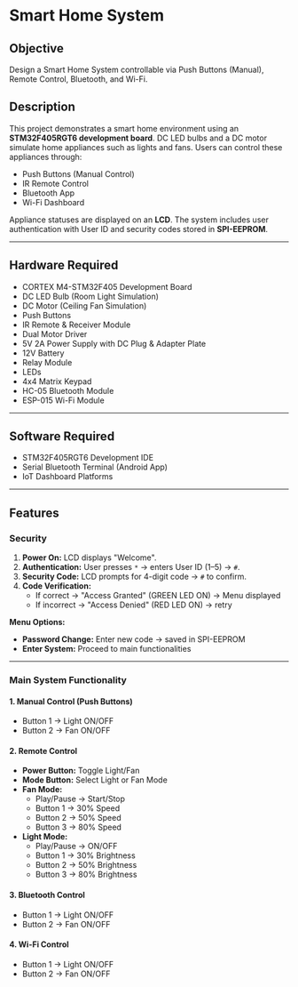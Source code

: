 # Smart Home System

## Objective
Design a Smart Home System controllable via Push Buttons (Manual), Remote Control, Bluetooth, and Wi-Fi.

## Description
This project demonstrates a smart home environment using an **STM32F405RGT6 development board**. DC LED bulbs and a DC motor simulate home appliances such as lights and fans. Users can control these appliances through:

- Push Buttons (Manual Control)
- IR Remote Control
- Bluetooth App
- Wi-Fi Dashboard

Appliance statuses are displayed on an **LCD**. The system includes user authentication with User ID and security codes stored in **SPI-EEPROM**.

---

## Hardware Required
- CORTEX M4-STM32F405 Development Board  
- DC LED Bulb (Room Light Simulation)  
- DC Motor (Ceiling Fan Simulation)  
- Push Buttons  
- IR Remote & Receiver Module  
- Dual Motor Driver  
- 5V 2A Power Supply with DC Plug & Adapter Plate  
- 12V Battery  
- Relay Module  
- LEDs  
- 4x4 Matrix Keypad  
- HC-05 Bluetooth Module  
- ESP-015 Wi-Fi Module  

---

## Software Required
- STM32F405RGT6 Development IDE  
- Serial Bluetooth Terminal (Android App)  
- IoT Dashboard Platforms  

---

## Features

### Security
1. **Power On:** LCD displays "Welcome".  
2. **Authentication:** User presses `*` → enters User ID (1–5) → `#`.  
3. **Security Code:** LCD prompts for 4-digit code → `#` to confirm.  
4. **Code Verification:**  
   - If correct → "Access Granted" (GREEN LED ON) → Menu displayed  
   - If incorrect → "Access Denied" (RED LED ON) → retry  

**Menu Options:**
- **Password Change:** Enter new code → saved in SPI-EEPROM  
- **Enter System:** Proceed to main functionalities  

---

### Main System Functionality

#### 1. Manual Control (Push Buttons)
- Button 1 → Light ON/OFF  
- Button 2 → Fan ON/OFF  

#### 2. Remote Control
- **Power Button:** Toggle Light/Fan  
- **Mode Button:** Select Light or Fan Mode  
- **Fan Mode:**  
  - Play/Pause → Start/Stop  
  - Button 1 → 30% Speed  
  - Button 2 → 50% Speed  
  - Button 3 → 80% Speed  
- **Light Mode:**  
  - Play/Pause → ON/OFF  
  - Button 1 → 30% Brightness  
  - Button 2 → 50% Brightness  
  - Button 3 → 80% Brightness  

#### 3. Bluetooth Control
- Button 1 → Light ON/OFF  
- Button 2 → Fan ON/OFF  

#### 4. Wi-Fi Control
- Button 1 → Light ON/OFF  
- Button 2 → Fan ON/OFF  
